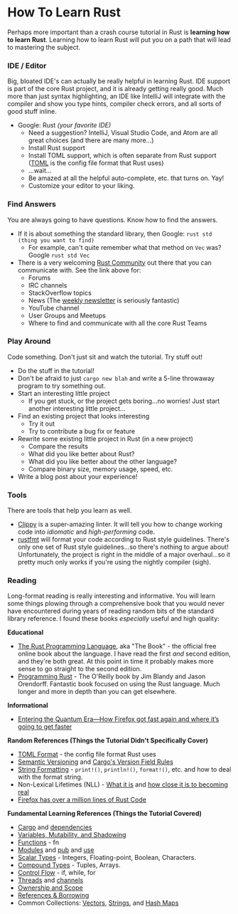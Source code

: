 # How To Learn Rust

Perhaps more important than a crash course tutorial in Rust is **learning how to learn Rust**.  Learning how to learn Rust will put you on a path that will lead to mastering the subject.

### IDE / Editor

Big, bloated IDE's can actually be really helpful in learning Rust.  IDE support is part of the core Rust project, and
it is already getting really good.  Much more than just syntax highlighting, an IDE like IntelliJ will integrate with
the compiler and show you type hints, compiler check errors, and all sorts of good stuff inline. 

- Google: Rust _(your favorite IDE)_
  - Need a suggestion? IntelliJ, Visual Studio Code, and Atom are all great choices (and there are many more...)
  - Install Rust support
  - Install TOML support, which is often separate from Rust support ([TOML](https://github.com/toml-lang/toml)
    is the config file format that Rust uses)
  - ...wait...
  - Be amazed at all the helpful auto-complete, etc. that turns on.  Yay!
  - Customize your editor to your liking.

### Find Answers

You are always going to have questions.  Know how to find the answers.

- If it is about something the standard library, then Google: `rust std (thing you want to find)`
  - For example, can't quite remember what that method on `Vec` was? Google `rust std Vec`
- There is a very welcoming [Rust Community](https://www.rust-lang.org/en-US/community.html) out there that you can
  communicate with.  See the link above for:
  - Forums
  - IRC channels
  - StackOverflow topics
  - News (The [weekly newsletter](https://this-week-in-rust.org/) is seriously fantastic)
  - YouTube channel
  - User Groups and Meetups
  - Where to find and communicate with all the core Rust Teams

### Play Around

Code something.  Don't just sit and watch the tutorial.  Try stuff out!

- Do the stuff in the tutorial!
- Don't be afraid to just `cargo new blah` and write a 5-line throwaway program to try something out.
- Start an interesting little project
  - If you get stuck, or the project gets boring...no worries! Just start another interesting little project...
- Find an existing project that looks interesting
  - Try it out
  - Try to contribute a bug fix or feature
- Rewrite some existing little project in Rust (in a new project)
  - Compare the results
  - What did you like better about Rust?
  - What did you like better about the other language?
  - Compare binary size, memory usage, speed, etc.
- Write a blog post about your experience!


### Tools

There are tools that help you learn as well.

- [Clippy](https://github.com/rust-lang-nursery/rust-clippy) is a super-amazing linter.  It will tell you how to change
  working code into _idiomatic_ and _high-performing_ code.
- [rustfmt](https://github.com/rust-lang-nursery/rustfmt) will format your code according to Rust style guidelines.
  There's only one set of Rust style guidelines...so there's nothing to argue about!  Unfortunately, the project is 
  right in the middle of a major overhaul...so it pretty much only works if you're using the nightly compiler (sigh).

### Reading

Long-format reading is really interesting and informative. You will learn some things plowing through a comprehensive
book that you would never have encountered during years of reading random bits of the standard library reference.  I 
found these books _especially_ useful and high quality:

**Educational**

- [The Rust Programming Language](https://doc.rust-lang.org/book/), aka "The Book" - the official free online book 
  about the language.  I have read the first _and_ second edition, and they're both great.  At this point in time it
  probably makes more sense to go straight to the second edition.
- [Programming Rust](https://amzn.to/2KC72XV) - The O'Reilly book by Jim Blandy and Jason Orendorff.  Fantastic book
  focused on using the Rust language.  Much longer and more in depth than you can get elsewhere.

**Informational**

- [Entering the Quantum Era—How Firefox got fast again and where it’s going to get faster](https://hacks.mozilla.org/2017/11/entering-the-quantum-era-how-firefox-got-fast-again-and-where-its-going-to-get-faster/)

**Random References (Things the Tutorial Didn't Specifically Cover)**
- [TOML Format](https://github.com/toml-lang/toml) - the config file format Rust uses
- [Semantic Versioning](https://semver.org/) and [Cargo's Version Field Rules](https://doc.rust-lang.org/cargo/reference/manifest.html#the-version-field)
- [String Formatting](https://doc.rust-lang.org/std/fmt/index.html) - `print!()`, `println!()`, `format!()`, etc. and
  how to deal with the format string.
- Non-Lexical Lifetimes (NLL) - [What it is](http://smallcultfollowing.com/babysteps/blog/2016/04/27/non-lexical-lifetimes-introduction/)
  and [how close it is to becoming real](https://github.com/rust-lang/rust/issues/43234)
- [Firefox has over a million lines of Rust Code](https://4e6.github.io/firefox-lang-stats/)
  
**Fundamental Learning References (Things the Tutorial Covered)**
- [Cargo](https://doc.rust-lang.org/book/second-edition/ch01-03-hello-cargo.html) and
  [dependencies](https://doc.rust-lang.org/book/second-edition/ch02-00-guessing-game-tutorial.html#using-a-crate-to-get-more-functionality)
- [Variables, Mutability, and Shadowing](https://doc.rust-lang.org/book/second-edition/ch03-01-variables-and-mutability.html)
- [Functions](https://doc.rust-lang.org/book/second-edition/ch03-03-how-functions-work.html) - fn
- [Modules](https://doc.rust-lang.org/book/second-edition/ch07-01-mod-and-the-filesystem.html)
  and [pub](https://doc.rust-lang.org/book/second-edition/ch07-02-controlling-visibility-with-pub.html)
  and [use](https://doc.rust-lang.org/book/second-edition/ch07-03-importing-names-with-use.html)
- [Scalar Types](https://doc.rust-lang.org/book/second-edition/ch03-02-data-types.html#scalar-types) - 
  Integers, Floating-point, Boolean, Characters.
- [Compound Types](https://doc.rust-lang.org/book/second-edition/ch03-02-data-types.html#compound-types) - 
  Tuples, Arrays.
- [Control Flow](https://doc.rust-lang.org/book/second-edition/ch03-05-control-flow.html) - if, while, for
- [Threads](https://doc.rust-lang.org/book/second-edition/ch16-01-threads.html)
  and [channels](https://doc.rust-lang.org/book/second-edition/ch16-02-message-passing.html)
- [Ownership and Scope](https://doc.rust-lang.org/book/second-edition/ch04-01-what-is-ownership.html)
- [References & Borrowing](https://doc.rust-lang.org/book/second-edition/ch04-02-references-and-borrowing.html)
- Common Collections: [Vectors](https://doc.rust-lang.org/book/second-edition/ch08-01-vectors.html),
  [Strings](https://doc.rust-lang.org/book/second-edition/ch08-02-strings.html),
  and [Hash Maps](https://doc.rust-lang.org/book/second-edition/ch08-03-hash-maps.html)
